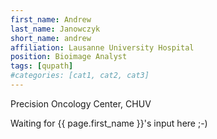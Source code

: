 ```yaml
---
first_name: Andrew
last_name: Janowczyk
short_name: andrew
affiliation: Lausanne University Hospital
position: Bioimage Analyst
tags: [qupath]
#categories: [cat1, cat2, cat3]
---
```

Precision Oncology Center, CHUV

Waiting for {{ page.first_name }}'s input here ;-)
